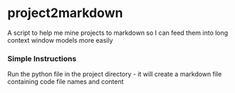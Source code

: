 # project2markdown
A script to help me mine projects to markdown so I can feed them into long context window models more easily

### Simple Instructions

Run the python file in the project directory - it will create a markdown file containing code file names and content
